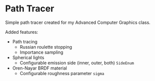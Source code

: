 # Path Tracer

Simple path tracer created for my Advanced Computer Graphics class.

Added features:
* Path tracing
	* Russian roulette stopping
	* Importance sampling
* Spherical lights
	* Configurable emission side (inner, outer, both) `SideEnum`
* Oren-Nayar BRDF material
	* Configurable roughness parameter `sigma`

